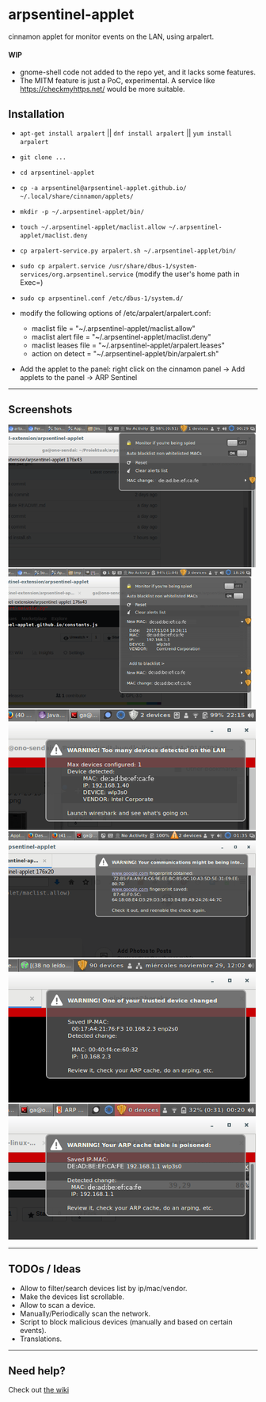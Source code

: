 # arpsentinel-applet
cinnamon applet for monitor events on the LAN, using arpalert.

#### WIP

* gnome-shell code not added to the repo yet, and it lacks some features.
* The MITM feature is just a PoC, experimental. A service like https://checkmyhttps.net/ would be more suitable.

## Installation
- `apt-get install arpalert` || `dnf install arpalert` || `yum install arpalert`
- `git clone ...`
- `cd arpsentinel-applet`
- `cp -a arpsentinel@arpsentinel-applet.github.io/ ~/.local/share/cinnamon/applets/`
- `mkdir -p ~/.arpsentinel-applet/bin/`
- `touch ~/.arpsentinel-applet/maclist.allow ~/.arpsentinel-applet/maclist.deny`
- `cp arpalert-service.py arpalert.sh ~/.arpsentinel-applet/bin/`
- `sudo cp arpalert.service /usr/share/dbus-1/system-services/org.arpsentinel.service` (modify the user's home path in Exec=)
- `sudo cp arpsentinel.conf /etc/dbus-1/system.d/`
- modify the following options of /etc/arpalert/arpalert.conf:
  - maclist file = "~/.arpsentinel-applet/maclist.allow"
  - maclist alert file = "~/.arpsentinel-applet/maclist.deny"
  - maclist leases file = "~/.arpsentinel-applet/arpalert.leases"
  - action on detect = "~/.arpsentinel-applet/bin/arpalert.sh"

- Add the applet to the panel: right click on the cinnamon panel -> Add applets to the panel -> ARP Sentinel

----
## Screenshots
![Alerts list](https://raw.githubusercontent.com/gustavo-iniguez-goya/arpsentinel-applet/master/screenshots/screenshot1.png)
![Alert details](https://raw.githubusercontent.com/gustavo-iniguez-goya/arpsentinel-applet/master/screenshots/screenshot2.png)
![Alert details](https://raw.githubusercontent.com/gustavo-iniguez-goya/arpsentinel-applet/master/screenshots/screenshot3.png)
![Alert details](https://raw.githubusercontent.com/gustavo-iniguez-goya/arpsentinel-applet/master/screenshots/screenshot4.png)
![Alert details](https://raw.githubusercontent.com/gustavo-iniguez-goya/arpsentinel-applet/master/screenshots/screenshot5.png)
![Alert details](https://raw.githubusercontent.com/gustavo-iniguez-goya/arpsentinel-applet/master/screenshots/screenshot6.png)

----

## TODOs / Ideas
* Allow to filter/search devices list by ip/mac/vendor.
* Make the devices list scrollable.
* Allow to scan a device.
* Manually/Periodically scan the network.
* Script to block malicious devices (manually and based on certain events).
* Translations.

----

## Need help?

Check out [the wiki](https://github.com/gustavo-iniguez-goya/arpsentinel-applet/wiki)

